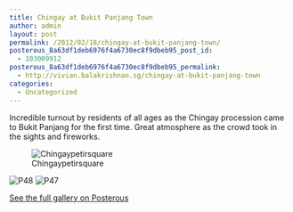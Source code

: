 ```yaml
---
title: Chingay at Bukit Panjang Town
author: admin
layout: post
permalink: /2012/02/18/chingay-at-bukit-panjang-town/
posterous_8a63df1deb6976f4a6730ec8f9dbeb95_post_id:
  - 103009912
posterous_8a63df1deb6976f4a6730ec8f9dbeb95_permalink:
  - http://vivian.balakrishnan.sg/chingay-at-bukit-panjang-town
categories:
  - Uncategorized
---
```

<p>Incredible turnout by residents of all ages as the Chingay procession came to Bukit Panjang for the first time. Great atmosphere as the crowd took in the sights and fireworks.</p>

<figure>
<img src="http://vivian.balakrishnan.sg/wp-content/uploads/2012/02/ChingayPetirSquare.JPG.scaled1000-300x224.jpg" alt="Chingaypetirsquare" />
<figcaption>Chingaypetirsquare</figcaption></figure>



<p><img src="http://vivian.balakrishnan.sg/wp-content/uploads/2012/02/p48.jpg.scaled1000-300x224.jpg" alt="P48" />
<img src="http://vivian.balakrishnan.sg/wp-content/uploads/2012/02/p47.jpg.scaled1000-300x224.jpg" alt="P47" /></p>

<p><a href="http://vivian.balakrishnan.sg/chingay-at-bukit-panjang-town">See the full gallery on Posterous</a></p>
